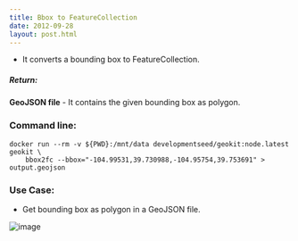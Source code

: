 ```yaml
---
title: Bbox to FeatureCollection
date: 2012-09-28
layout: post.html
---
```


- It converts a bounding box to FeatureCollection.

##### Return:

**GeoJSON file** - It contains the given bounding box as polygon.

### Command line:

```
docker run --rm -v ${PWD}:/mnt/data developmentseed/geokit:node.latest geokit \
    bbox2fc --bbox="-104.99531,39.730988,-104.95754,39.753691" > output.geojson
```

### Use Case:

- Get bounding box as polygon in a GeoJSON file.

![image](https://user-images.githubusercontent.com/11504548/46216041-5fd6d380-c304-11e8-949e-2ac49bcbd28a.png)